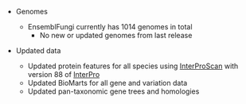 - Genomes
    - EnsemblFungi currently has 1014 genomes in total
		- No new or updated genomes from last release

- Updated data
    - Updated protein features for all species using [InterProScan](http://www.ebi.ac.uk/interpro/search/sequence-search) with version 88 of [InterPro](https://www.ebi.ac.uk/interpro/)
    - Updated BioMarts for all gene and variation data
    - Updated pan-taxonomic gene trees and homologies
